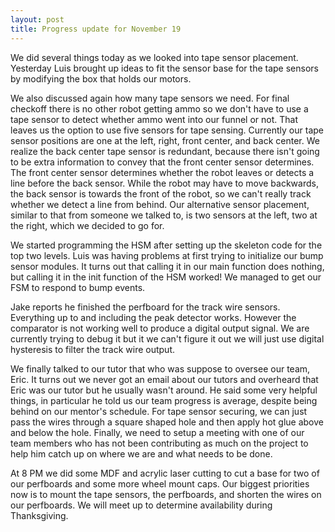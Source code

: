 ```yaml
---
layout: post
title: Progress update for November 19
---
```


<p>
We did several things today as we looked into tape sensor placement. Yesterday Luis brought up ideas to fit the sensor base for the tape sensors by modifying the box that holds our motors. 

We also discussed again how many tape sensors we need. For final checkoff there is no other robot getting ammo so we don't have to use a tape sensor to detect whether ammo went into our funnel or not. That leaves us the option to use five sensors for tape sensing. Currently our tape sensor positions are one at the left, right, front center, and back center. We realize the back center tape sensor is redundant, because there isn't going to be extra information to convey that the front center sensor determines. The front center sensor determines whether the robot leaves or detects a line before the back sensor. While the robot may have to move backwards, the back sensor is towards the front of the robot, so we can't really track whether we detect a line from behind. Our alternative sensor placement, similar to that from someone we talked to, is two sensors at the left, two at the right, which we decided to go for.

We started programming the HSM after setting up the skeleton code for the top two levels. Luis was having problems at first trying to initialize our bump sensor modules. It turns out that calling it in our main function does nothing, but calling it in the init function of the HSM worked! We managed to get our FSM to respond to bump events.

Jake reports he finished the perfboard for the track wire sensors. Everything up to and including the peak detector works. However the comparator is not working well to produce a digital output signal. We are currently trying to debug it but it we can't figure it out we will just use digital hysteresis to filter the track wire output.

We finally talked to our tutor that who was suppose to oversee our team, Eric. It turns out we never got an email about our tutors and overheard that Eric was our tutor but he usually wasn't around. He said some very helpful things, in particular he told us our team progress is average, despite being behind on our mentor's schedule. For tape sensor securing, we can just pass the wires through a square shaped hole and then apply hot glue above and below the hole. Finally, we need to setup a meeting with one of our team members who has not been contributing as much on the project to help him catch up on where we are and what needs to be done.

At 8 PM we did some MDF and acrylic laser cutting to cut a base for two of our perfboards and some more wheel mount caps. Our biggest priorities now is to mount the tape sensors, the perfboards, and shorten the wires on our perfboards. We will meet up to determine availability during Thanksgiving.



</p> 